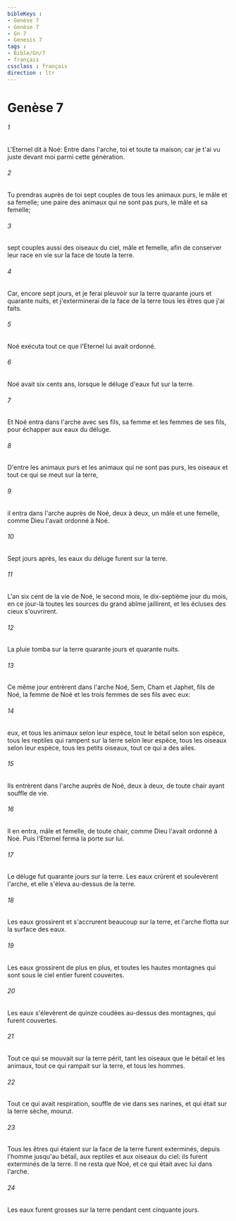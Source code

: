 ```yaml
---
bibleKeys : 
- Genèse 7
- Genèse 7
- Gn 7
- Genesis 7
tags : 
- Bible/Gn/7
- français
cssclass : français
direction : ltr
---
```


# Genèse 7

###### 1
L'Eternel dit à Noé: Entre dans l'arche, toi et toute ta maison; car je t'ai vu juste devant moi parmi cette génération.
###### 2
Tu prendras auprès de toi sept couples de tous les animaux purs, le mâle et sa femelle; une paire des animaux qui ne sont pas purs, le mâle et sa femelle;
###### 3
sept couples aussi des oiseaux du ciel, mâle et femelle, afin de conserver leur race en vie sur la face de toute la terre.
###### 4
Car, encore sept jours, et je ferai pleuvoir sur la terre quarante jours et quarante nuits, et j'exterminerai de la face de la terre tous les êtres que j'ai faits.
###### 5
Noé exécuta tout ce que l'Eternel lui avait ordonné.
###### 6
Noé avait six cents ans, lorsque le déluge d'eaux fut sur la terre.
###### 7
Et Noé entra dans l'arche avec ses fils, sa femme et les femmes de ses fils, pour échapper aux eaux du déluge.
###### 8
D'entre les animaux purs et les animaux qui ne sont pas purs, les oiseaux et tout ce qui se meut sur la terre,
###### 9
il entra dans l'arche auprès de Noé, deux à deux, un mâle et une femelle, comme Dieu l'avait ordonné à Noé.
###### 10
Sept jours après, les eaux du déluge furent sur la terre.
###### 11
L'an six cent de la vie de Noé, le second mois, le dix-septième jour du mois, en ce jour-là toutes les sources du grand abîme jaillirent, et les écluses des cieux s'ouvrirent.
###### 12
La pluie tomba sur la terre quarante jours et quarante nuits.
###### 13
Ce même jour entrèrent dans l'arche Noé, Sem, Cham et Japhet, fils de Noé, la femme de Noé et les trois femmes de ses fils avec eux:
###### 14
eux, et tous les animaux selon leur espèce, tout le bétail selon son espèce, tous les reptiles qui rampent sur la terre selon leur espèce, tous les oiseaux selon leur espèce, tous les petits oiseaux, tout ce qui a des ailes.
###### 15
Ils entrèrent dans l'arche auprès de Noé, deux à deux, de toute chair ayant souffle de vie.
###### 16
Il en entra, mâle et femelle, de toute chair, comme Dieu l'avait ordonné à Noé. Puis l'Eternel ferma la porte sur lui.
###### 17
Le déluge fut quarante jours sur la terre. Les eaux crûrent et soulevèrent l'arche, et elle s'éleva au-dessus de la terre.
###### 18
Les eaux grossirent et s'accrurent beaucoup sur la terre, et l'arche flotta sur la surface des eaux.
###### 19
Les eaux grossirent de plus en plus, et toutes les hautes montagnes qui sont sous le ciel entier furent couvertes.
###### 20
Les eaux s'élevèrent de quinze coudées au-dessus des montagnes, qui furent couvertes.
###### 21
Tout ce qui se mouvait sur la terre périt, tant les oiseaux que le bétail et les animaux, tout ce qui rampait sur la terre, et tous les hommes.
###### 22
Tout ce qui avait respiration, souffle de vie dans ses narines, et qui était sur la terre sèche, mourut.
###### 23
Tous les êtres qui étaient sur la face de la terre furent exterminés, depuis l'homme jusqu'au bétail, aux reptiles et aux oiseaux du ciel: ils furent exterminés de la terre. Il ne resta que Noé, et ce qui était avec lui dans l'arche.
###### 24
Les eaux furent grosses sur la terre pendant cent cinquante jours.
